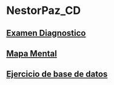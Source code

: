 # NestorPaz_CD
## [Examen Diagnostico](https://github.com/NestorPaz94/NestorPaz_CD/blob/32dab309dbd8fa18ffae205cc5ad12c95413018f/Examen%20diagnostico.pdf)

## [Mapa Mental](https://github.com/NestorPaz94/NestorPaz_CD/blob/8a7b1f0c6e1f28a3c664121e27bcde6bba6f020c/Untitled.pdf)

## [Ejercicio de base de datos](https://github.com/ReneSRuiz/Mineria_de_datos/blob/ce512eb13a94d30916cef83a8dbd046a77418ab7/Equipo_11-Ejercicio%20base%20de%20datos.pdf)
